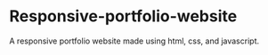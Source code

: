 # Responsive-portfolio-website
A responsive portfolio website made using html, css, and javascript.
